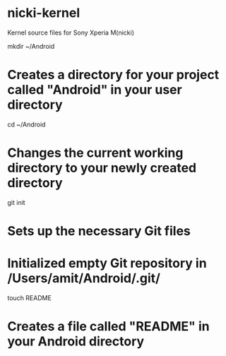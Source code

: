 nicki-kernel
============

Kernel source files for Sony Xperia M(nicki)

mkdir ~/Android
# Creates a directory for your project called "Android" in your user directory

cd ~/Android
# Changes the current working directory to your newly created directory

git init
# Sets up the necessary Git files
# Initialized empty Git repository in /Users/amit/Android/.git/

touch README
# Creates a file called "README" in your Android directory
